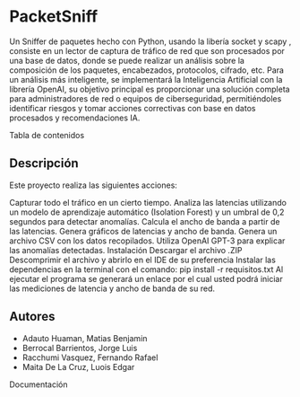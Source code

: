 # PacketSniff
Un Sniffer de paquetes hecho con Python, usando la libería socket y scapy , consiste en un lector de captura de tráfico de red que son procesados por una base de datos, donde se puede realizar un análisis sobre la composición de los paquetes, encabezados, protocolos, cifrado, etc. Para un análisis más inteligente, se implementará la Inteligencia Artificial con la librería OpenAI, su objetivo principal es proporcionar una solución completa para administradores de red o equipos de ciberseguridad, permitiéndoles identificar riesgos y tomar acciones correctivas con base en datos procesados y recomendaciones IA.

Tabla de contenidos
## Descripción
Este proyecto realiza las siguientes acciones:

Capturar todo el tráfico en un cierto tiempo.
Analiza las latencias utilizando un modelo de aprendizaje automático (Isolation Forest) y un umbral de 0,2 segundos para detectar anomalías.
Calcula el ancho de banda a partir de las latencias.
Genera gráficos de latencias y ancho de banda.
Genera un archivo CSV con los datos recopilados.
Utiliza OpenAI GPT-3 para explicar las anomalías detectadas.
Instalación
Descargar el archivo .ZIP
Descomprimir el archivo y abrirlo en el IDE de su preferencia
Instalar las dependencias en la terminal con el comando: pip install -r requisitos.txt
Al ejecutar el programa se generará un enlace por el cual usted podrá iniciar las mediciones de latencia y ancho de banda de su red.

## Autores
- Adauto Huaman, Matias Benjamin
- Berrocal Barrientos, Jorge Luis
- Racchumi Vasquez, Fernando Rafael
- Maita De La Cruz, Luois Edgar

Documentación
